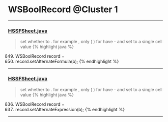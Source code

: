 # WSBoolRecord @Cluster 1

***

### [HSSFSheet.java](https://searchcode.com/codesearch/view/15642322/)
> set whether to . for example , only ( ) for have - and set to a single cell value 
{% highlight java %}
649. WSBoolRecord record =
652. record.setAlternateFormula(b);
{% endhighlight %}

***

### [HSSFSheet.java](https://searchcode.com/codesearch/view/15642322/)
> set whether to . for example , only ( ) for have - and set to a single cell value 
{% highlight java %}
636. WSBoolRecord record =
639. record.setAlternateExpression(b);
{% endhighlight %}

***

